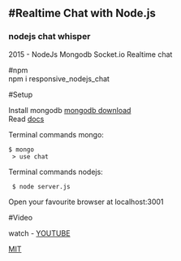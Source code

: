 #Realtime Chat with Node.js 
--------------------------  

<h3>nodejs chat whisper </h3>

2015 - NodeJs Mongodb Socket.io Realtime chat  

#npm  
    npm i responsive_nodejs_chat

#Setup 
 
 Install mongodb <a href="https://www.mongodb.org/">mongodb download</a>  
 Read <a href="http://docs.mongodb.org/manual/installation/">docs</a>  
 
 Terminal commands mongo:
 
    $ mongo  
     > use chat  
     
    
 Terminal commands nodejs:
        
     $ node server.js  
     
Open your favourite browser at localhost:3001  
  
#Video

 watch - <a href="https://youtu.be/a6NMUJ05dwQ">YOUTUBE</a>

 
<a href="LICENSE.md">MIT</a>



     
     